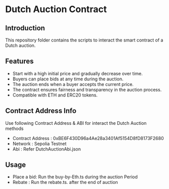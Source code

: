 # Dutch Auction Contract

## Introduction
This repository folder contains the scripts to interact the smart contract of a Dutch auction. 

## Features
- Start with a high initial price and gradually decrease over time.
- Buyers can place bids at any time during the auction.
- The auction ends when a buyer accepts the current price.
- The contract ensures fairness and transparency in the auction process.
- Compatible with ETH and ERC20 tokens.

## Contract Address Info
Use following Contract Address & ABI for interact the Dutch Auction methods
- Contract Address : 0xBE6F430D96a4Ae28a3401Af5154D8fD8173F2680
- Network          : Sepolia Testnet
- Abi              : Refer DutchAuctionAbi.json

## Usage
- Place a bid: Run the buy-by-Eth.ts during the auction Period
- Rebate     : Run the rebate.ts. after the end of auction
